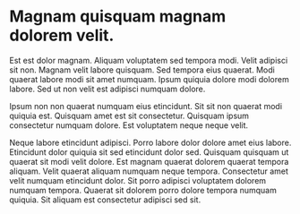 # Magnam quisquam magnam dolorem velit.

Est est dolor magnam. Aliquam voluptatem sed tempora modi. Velit adipisci sit non. Magnam velit labore quisquam. Sed tempora eius quaerat. Modi quaerat labore modi sit amet numquam. Ipsum quiquia dolore modi dolorem labore. Sed ut non velit est adipisci numquam dolore.

Ipsum non non quaerat numquam eius etincidunt. Sit sit non quaerat modi quiquia est. Quisquam amet est sit consectetur. Quisquam ipsum consectetur numquam dolore. Est voluptatem neque neque velit.

Neque labore etincidunt adipisci. Porro labore dolor dolore amet eius labore. Etincidunt dolor quiquia sit sed etincidunt dolor sed. Quisquam quisquam ut quaerat sit modi velit dolore. Est magnam quaerat dolorem quaerat tempora aliquam. Velit quaerat aliquam numquam neque tempora. Consectetur amet velit numquam etincidunt dolor. Sit porro adipisci voluptatem dolorem numquam tempora. Quaerat sit dolorem porro dolore tempora numquam quiquia. Sit aliquam est consectetur adipisci sed sit.


